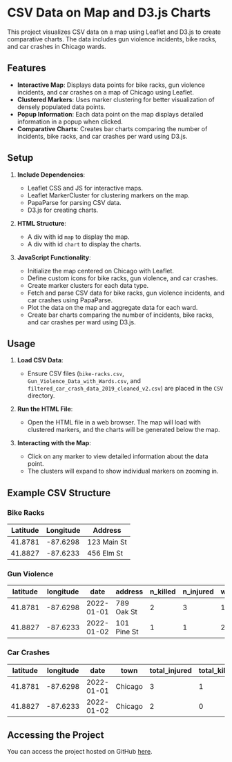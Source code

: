 # CSV Data on Map and D3.js Charts

This project visualizes CSV data on a map using Leaflet and D3.js to create comparative charts. The data includes gun violence incidents, bike racks, and car crashes in Chicago wards.

## Features

- **Interactive Map**: Displays data points for bike racks, gun violence incidents, and car crashes on a map of Chicago using Leaflet.
- **Clustered Markers**: Uses marker clustering for better visualization of densely populated data points.
- **Popup Information**: Each data point on the map displays detailed information in a popup when clicked.
- **Comparative Charts**: Creates bar charts comparing the number of incidents, bike racks, and car crashes per ward using D3.js.

## Setup

1. **Include Dependencies**:
   - Leaflet CSS and JS for interactive maps.
   - Leaflet MarkerCluster for clustering markers on the map.
   - PapaParse for parsing CSV data.
   - D3.js for creating charts.

2. **HTML Structure**:
   - A div with id `map` to display the map.
   - A div with id `chart` to display the charts.

3. **JavaScript Functionality**:
   - Initialize the map centered on Chicago with Leaflet.
   - Define custom icons for bike racks, gun violence, and car crashes.
   - Create marker clusters for each data type.
   - Fetch and parse CSV data for bike racks, gun violence incidents, and car crashes using PapaParse.
   - Plot the data on the map and aggregate data for each ward.
   - Create bar charts comparing the number of incidents, bike racks, and car crashes per ward using D3.js.

## Usage

1. **Load CSV Data**:
   - Ensure CSV files (`bike-racks.csv`, `Gun_Violence_Data_with_Wards.csv`, and `filtered_car_crash_data_2019_cleaned_v2.csv`) are placed in the `CSV` directory.

2. **Run the HTML File**:
   - Open the HTML file in a web browser. The map will load with clustered markers, and the charts will be generated below the map.

3. **Interacting with the Map**:
   - Click on any marker to view detailed information about the data point.
   - The clusters will expand to show individual markers on zooming in.

## Example CSV Structure

### Bike Racks

| Latitude | Longitude | Address         |
|----------|-----------|-----------------|
| 41.8781  | -87.6298  | 123 Main St     |
| 41.8827  | -87.6233  | 456 Elm St      |

### Gun Violence

| latitude | longitude | date       | address       | n_killed | n_injured | ward |
|----------|-----------|------------|---------------|----------|-----------|------|
| 41.8781  | -87.6298  | 2022-01-01 | 789 Oak St    | 2        | 3         | 1    |
| 41.8827  | -87.6233  | 2022-01-02 | 101 Pine St   | 1        | 1         | 2    |

### Car Crashes

| latitude | longitude | date       | town        | total_injured | total_killed | contributory_cause | ward |
|----------|-----------|------------|-------------|---------------|--------------|--------------------|------|
| 41.8781  | -87.6298  | 2022-01-01 | Chicago     | 3             | 1            | Speeding           | 1    |
| 41.8827  | -87.6233  | 2022-01-02 | Chicago     | 2             | 0            | DUI                | 2    |

## Accessing the Project

You can access the project hosted on GitHub [here](https://tpesch.github.io/DataVisualizationChicago/index.html).

